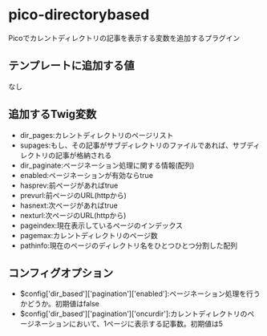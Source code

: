# pico-directorybased
Picoでカレントディレクトリの記事を表示する変数を追加するプラグイン

## テンプレートに追加する値
なし
 
##  追加するTwig変数
 * dir_pages:カレントディレクトリのページリスト
  * supages:もし、その記事がサブディレクトリのファイルであれば、サブディレクトリの記事が格納される
 * dir_paginate:ページネーション処理に関する情報(配列)
  * enabled:ページネーションが有効ならtrue
  * hasprev:前ページがあればtrue
  * prevurl:前ページのURL(httpから)
  * hasnext:次ページがあればtrue
  * nexturl:次ページのURL(httpから)
  * pageindex:現在表示しているページのインデックス
  * pagemax:カレントディレクトリのページ数
 * pathinfo:現在のページのディレクトリ名をひとつひとつ分割した配列

##  コンフィグオプション
 * $config['dir_based']['pagination']['enabled']:ページネーション処理を行うかどうか。初期値はfalse
 * $config['dir_based']['pagination']['oncurdir']:カレントディレクトリのページネーションにおいて、1ページに表示する記事数。初期値は5
